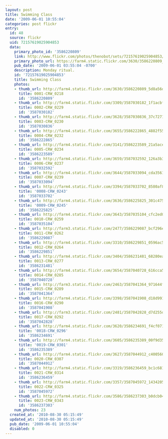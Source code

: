 ```yaml
---
layout: post
title: Swimming Class
date: '2009-06-01 10:55:04'
categories: post flickr
entry:
  id: 48
  source: flickr
  uid: 72157619025904853
  data:
    primary_photo_id: '3586220809'
    link: http://www.flickr.com/photos/thenobot/sets/72157619025904853/
    primary_photo_url: https://farm4.static.flickr.com/3630/3586220809_5d8a56d8ba_m.jpg
    pub_date: '2009-06-01 03:55:04 -0700'
    description: Monday ritual.
    id: '72157619025904853'
    title: Swimming Class
    photos:
    - thumb_url: http://farm4.static.flickr.com/3630/3586220809_5d8a56d8ba_s.jpg
      title: 0001-CRW_0218
      id: '3586220809'
    - thumb_url: http://farm4.static.flickr.com/3309/3587030182_1f1acbf156_s.jpg
      title: 0002-CRW_0229
      id: '3587030182'
    - thumb_url: http://farm4.static.flickr.com/3628/3587030836_37c7271233_s.jpg
      title: 0003-CRW_0230
      id: '3587030836'
    - thumb_url: http://farm4.static.flickr.com/3655/3586222865_4882f55914_s.jpg
      title: 0004-CRW_0232
      id: '3586222865'
    - thumb_url: http://farm4.static.flickr.com/3141/3586223589_21a5ace07e_s.jpg
      title: 0005-CRW_0234
      id: '3586223589'
    - thumb_url: http://farm4.static.flickr.com/3659/3587032592_126a3b3e20_s.jpg
      title: 0006-CRW_0237
      id: '3587032592'
    - thumb_url: http://farm4.static.flickr.com/3644/3587033094_cda3561af7_s.jpg
      title: 0007-CRW_0239
      id: '3587033094'
    - thumb_url: http://farm4.static.flickr.com/3394/3587033702_8580af8d87_s.jpg
      title: '0008-CRW_0243'
      id: '3587033702'
    - thumb_url: http://farm4.static.flickr.com/3636/3586225825_301c475407_s.jpg
      title: '0009-CRW_0245'
      id: '3586225825'
    - thumb_url: http://farm4.static.flickr.com/3643/3587035104_cfc2ed0d40_s.jpg
      title: 0010-CRW_0259
      id: '3587035104'
    - thumb_url: http://farm3.static.flickr.com/2477/3586229087_bcf296e408_s.jpg
      title: 0011-CRW_0262
      id: '3586229087'
    - thumb_url: http://farm4.static.flickr.com/3310/3586229851_0596ac53ed_s.jpg
      title: 0012-CRW_0264
      id: '3586229851'
    - thumb_url: http://farm4.static.flickr.com/3404/3586231481_68280ea531_s.jpg
      title: 0013-CRW_0277
      id: '3586231481'
    - thumb_url: http://farm4.static.flickr.com/3654/3587040728_616cca53c2_s.jpg
      title: 0014-CRW_0285
      id: '3587040728'
    - thumb_url: http://farm3.static.flickr.com/2463/3587041364_971644fcd2_s.jpg
      title: 0015-CRW_0289
      id: '3587041364'
    - thumb_url: http://farm4.static.flickr.com/3398/3587041908_d18d99183a_s.jpg
      title: 0016-CRW_0290
      id: '3587041908'
    - thumb_url: http://farm3.static.flickr.com/2481/3587042828_d7d255dd6c_s.jpg
      title: 0017-CRW_0292
      id: '3587042828'
    - thumb_url: http://farm4.static.flickr.com/3620/3586234691_f4cf0710e7_s.jpg
      title: '0018-CRW_0296'
      id: '3586234691'
    - thumb_url: http://farm4.static.flickr.com/3605/3586235389_00f9d35333_s.jpg
      title: '0019-CRW_0301'
      id: '3586235389'
    - thumb_url: http://farm4.static.flickr.com/3627/3587044912_c4005608fc_s.jpg
      title: 0020-CRW_0307
      id: '3587044912'
    - thumb_url: http://farm4.static.flickr.com/3319/3586236459_bc1c6815e9_s.jpg
      title: 0021-CRW_0314
      id: '3586236459'
    - thumb_url: http://farm4.static.flickr.com/3357/3587045972_1434205dcc_s.jpg
      title: 0022-CRW_0325
      id: '3587045972'
    - thumb_url: http://farm4.static.flickr.com/3586/3586237303_b0dcb04dfc_s.jpg
      title: 0023-CRW_0343
      id: '3586237303'
    num_photos: 23
  created_at: '2010-08-30 05:15:49'
  updated_at: '2010-08-30 05:15:49'
  pub_date: '2009-06-01 10:55:04'
  disabled: 0
---
```


